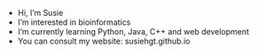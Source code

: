 - Hi, I’m Susie
- I’m interested in bioinformatics
- I’m currently learning Python, Java, C++ and web development 
- You can consult my website: susiehgt.github.io

<!---
susiehgt/susiehgt is a ✨ special ✨ repository because its `README.md` (this file) appears on your GitHub profile.
You can click the Preview link to take a look at your changes.
--->
